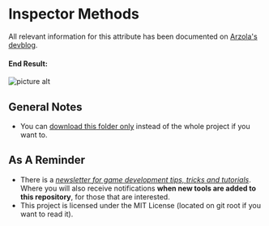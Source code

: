 # Inspector Methods
All relevant information for this attribute has been documented on [Arzola's devblog](http://heisarzola.com/devblog/unity-tip-2/).

#### End Result:

![picture alt](https://github.com/heisarzola/Unity-Development-Tools/blob/master/Attributes/Inspector%20Methods/Inspector%20Methods.png "This is how it should look in your inspector.")

## General Notes

* You can [download this folder only](https://minhaskamal.github.io/DownGit/#/home?url=https://github.com/heisarzola/Unity-Development-Tools/tree/master/Attributes/Inspector%20Methods) instead of the whole project if you want to.

## As A Reminder 
 * There is a [*newsletter for game development tips, tricks and tutorials*](https://heisarzola.us16.list-manage.com/subscribe?u=711c0d50be32d6a5eca3ccb18&id=43d6d70f28).
 Where you will also receive notifications **when new tools are added to this repository**, for those that are interested.
* This project is licensed under the MIT License (located on git root if you want to read it).